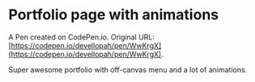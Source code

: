 # Portfolio page with animations

A Pen created on CodePen.io. Original URL: [https://codepen.io/devellopah/pen/WwKrgX](https://codepen.io/devellopah/pen/WwKrgX).

Super awesome portfolio with off-canvas menu and a lot of animations.
